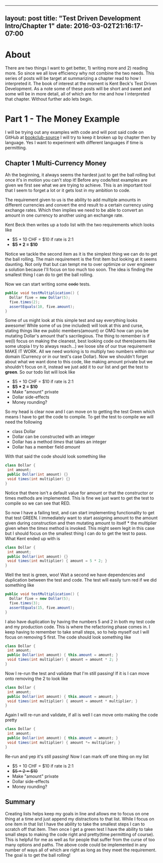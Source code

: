 ---
layout: post
title: "Test Driven Development Intro/Chapter 1"
date: 2016-03-02T21:16:17-07:00
------------------------------------------------

# About 
There are two things I want to get better, 1) writing more and 2) reading more. So since we all love efficiency why not combine the two needs.
This series of posts will be target at summarizing a chapter read to how I interpreted it. The book of interest at the moment is Kent Beck's
Test Driven Development. As a note some of these posts will be short and sweet and some will be in more detail, all of which are for me and how I interpreted that chapter.
Without further ado lets begin.

# Part 1 - The Money Example

I will be trying out any examples with code and will post said code on GitHub at [bookclub-source](https://github.com/slopyjoe/bookclub-source.git)
I will try to keep it broken up by chapter then by language. Yes I want to experiment with different languages if time is permitting.

## Chapter 1 Multi-Currency Money
Ah the beginning, it always seems the hardest just to get the ball rolling but once it's in motion you can't stop it!
Before any code/test examples are given we first see what we are trying to achieve. This is an important tool that I seem to forget a lot or it gets lost in my ambition to code.

The requirement given to us is the ability to add multiple amounts in different currencies and convert the end result to a certain currency using exchange rates.
Which then implies we need to be able to convert an amount in one currency to another using an exchange rate. 

Kent Beck then writes up a todo list with the two requirements which looks like

* $5 + 10 CHF = $10 if rate is 2:1
* __$5 * 2 = $10__

Notice we tackle the second item as it is the simplest thing we can do to get the ball rolling. The main requirement is the first item but looking at it seems daunting. Not only that
but can tempt me to over optimize or over engineer a solution because I'll focus on too much too soon. The idea is finding the smallest thing I can do to get the ball rolling.

Now we can start writing some ~~code~~ tests. 

```java
public void testMultiplication() {
  Dollar five = new Dollar(5);
  five.times(2);
  assertEquals(10, five.amount);
}
```

Some of us might look at this simple test and say everything looks awesome! While some of us (me included) will look at this and curse, stating things like ew public members(amount) or OMG how
can you be mutating Dollar's amount that's sacrilegious. 
The thing to remember is if we(I) focus on making the cleanest, best looking code out there(seems like some utopia I try to always reach...) we loose site of our true requirement MAKE IT WORK. 
All we need working is to multiply two numbers within our domain (Currency or in our test's case Dollar).
Now we shouldn't forget about what we want done to this code, like making amount private but we shouldn't focus on it, instead we just add it to our list and get the test to **green**.
So our todo list will look like
* $5 + 10 CHF = $10 if rate is 2:1
* __$5 * 2 = $10__
* Make "amount" private
* Dollar side-effects
* Money rounding?

So my head is clear now and I can move on to getting the test Green which means I have to get the code to compile. To get the test to compile we will need the following 
* class Dollar
* Dollar can be constructed with an integer
* Dollar has a method *times* that takes an integer
* Dollar has a member field *amount*

With that said the code should look something like 
```java
class Dollar {
 int amount;
 public Dollar(int amount) {}
 void times(int multiplier) {}
}
```

Notice that there isn't a default value for amount or that the constructor or times methods are implemented. This is fine we just want to get the test to compile so we can see that RED. 

So now I have a failing test, and can start implementing functionality to get that test GREEN. I immediately want to start assigning amount to the amount given during construction and then mutating
amount to itself * the multiplier given when the *times* method is invoked. This might seem legit in this case but I should focus on the smallest thing I can do to get the test to pass. 
What Kent ended up with is 
```java
class Dollar {
 int amount;
 public Dollar(int amount) {}
 void times(int multiplier) { amount = 5 * 2; }
}
```

Well the test is green, woo! Wait a second we have dependencies and duplication between the test and code. The test will easily turn red if we did something like 
```java
public void testMultiplication() {
  Dollar five = new Dollar(5);
  five.times(3);
  assertEquals(15, five.amount);
}
```
I also have duplication by having the numbers 5 and 2 in both my test code and my production code. This is where the refactoring phase comes in. I keep having to remember to take small steps, so to 
help myself out I will focus on removing 5 first. The code should look something like 
```java
class Dollar {
 int amount;
 public Dollar(int amount) { this.amount = amount; }
 void times(int multiplier) { amount = amount * 2; }
}
```

Now I re-run the test and validate that I'm still passing! If it is I can move onto removing the 2 to look like 
```java
class Dollar {
 int amount;
 public Dollar(int amount) { this.amount = amount; }
 void times(int multiplier) { amount = amount * multiplier; }
}
```

Again I will re-run and validate, if all is well I can move onto making the code pretty
```java
class Dollar {
 int amount;
 public Dollar(int amount) { this.amount = amount; }
 void times(int multiplier) { amount *= multiplier; }
}
```

Re-run and yep it's still passing! Now I can mark off one thing on my list
* $5 + 10 CHF = $10 if rate is 2:1
* ~~$5 * 2 = $10~~
* Make "amount" private
* Dollar side-effects
* Money rounding?

## Summary
Creating lists helps keep my goals in line and allows me to focus on one thing at a time and just append my distractions to that list.
While I focus on one item in that list I have the ability to take the smallest steps I can to scratch off that item. Then once I get a green test I have the ability to take small steps to making the
code right and pretty(time permitting of course).
This is helpful for me as well as for people that suffer from the curse of too many options and paths. The above code could be implemented in any number of ways all of which are right as long as they
meet the requirement. The goal is to get the ball rolling!